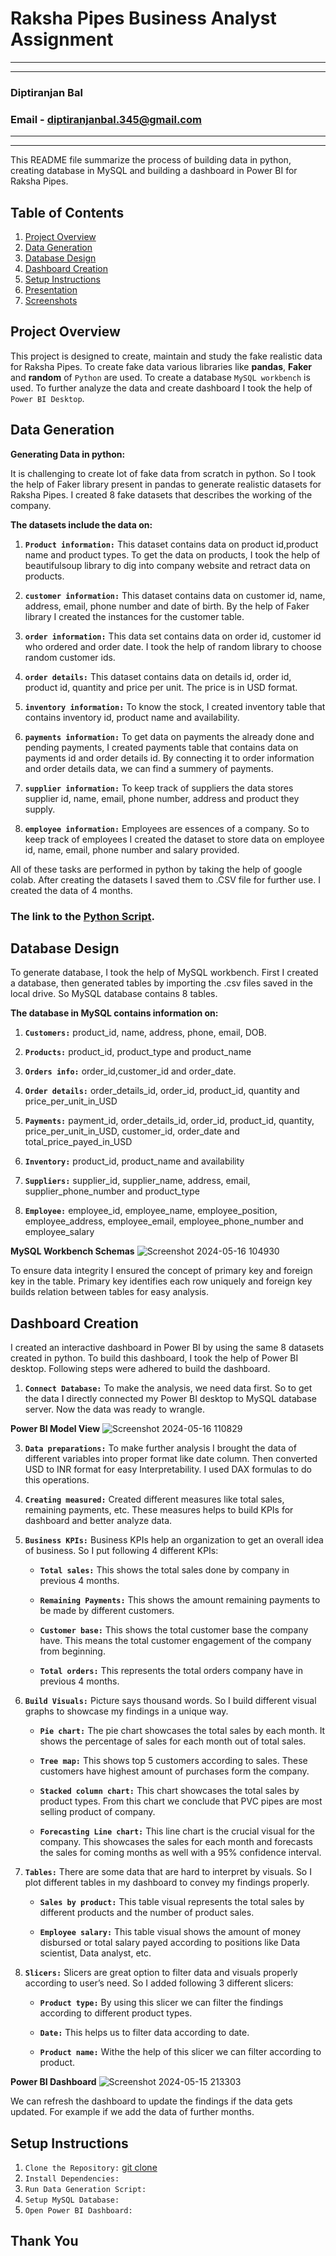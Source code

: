 # Raksha Pipes Business Analyst Assignment

---



---


### **Diptiranjan Bal**
### **Email - diptiranjanbal.345@gmail.com**

---



---


This README file summarize the process of building data in python, creating database in MySQL and building a dashboard in Power BI for Raksha Pipes.
## Table of Contents
   1. [Project Overview](#Project-Overview)
   2. [Data Generation](#Data-Generation)
   3. [Database Design](#Database-Design)
   4. [Dashboard Creation](#Dashboard-Creation)
   5. [Setup Instructions](#Setup-Instructions)
   6. [Presentation](#Presentation)
   7. [Screenshots](#Screenshots)

## Project Overview
This project is designed to create, maintain and study the fake realistic data for Raksha Pipes. To create fake data various libraries like **pandas**, **Faker** and **random** of `Python` are used. To create a database `MySQL workbench` is used. To further analyze the data and create dashboard I took the help of `Power BI Desktop`.

## Data Generation

**Generating Data in python:**

It is challenging to create lot of fake data from scratch in python. So I took the help of Faker library present in pandas to generate realistic datasets for Raksha Pipes. I created 8 fake datasets that describes the working of the company.

**The datasets include the data on:**


1. **`Product information:`** This dataset contains data on product id,product name and product types. To get the data on products, I took the help of beautifulsoup library to dig into company website and retract data on products.

2. **`customer information:`** This dataset contains data on customer id, name, address, email, phone number and date of birth. By the help of Faker library I created the instances for the customer table.

3. **`order information:`** This data set contains data on order id, customer id who ordered and order date. I took the help of random library to choose random customer ids.

4. **`order details:`** This dataset contains data on details id, order id, product id, quantity and price per unit. The price is in USD format.

5. **`inventory information:`** To know the stock, I created inventory table that contains inventory id, product name and availability. 

6. **`payments information:`** To get data on payments the already done and pending payments, I created payments table that contains data on payments id and order details id. By connecting it to order information and order details data, we can find a summery of payments.

7. **`supplier information:`** To keep track of suppliers the data stores supplier id, name, email, phone number, address and product they supply.

8. **`employee information:`** Employees are essences of a company. So to keep track of employees I created the dataset to store data on employee id, name, email, phone number and salary provided.

All of these tasks are performed in python by taking the help of google colab. After creating the datasets I saved them to .CSV file for further use. I created the data of 4 months.
### The link to the [Python Script](https://colab.research.google.com/drive/1rMavk9mc_sv454H4lbTELPhjMJ9y66sI?usp=sharing).




## Database Design

To generate database, I took the help of MySQL workbench. First I created a database, then generated tables by importing the .csv files saved in the local drive. So MySQL database contains 8 tables.

**The database in MySQL contains information on:**

1. **`Customers:`** product_id, name, address, phone, email, DOB.

2. **`Products:`** product_id, product_type and product_name

3. **`Orders info:`** order_id,customer_id and order_date.

4. **`Order details:`** order_details_id, order_id, product_id, quantity and price_per_unit_in_USD

5. **`Payments:`** payment_id, order_details_id, order_id, product_id, quantity, price_per_unit_in_USD, customer_id, order_date and total_price_payed_in_USD

6. **`Inventory:`** product_id, product_name and availability

7. **`Suppliers:`** supplier_id, supplier_name, address, email, supplier_phone_number and product_type

8. **`Employee:`** employee_id, employee_name, employee_position, employee_address, employee_email, employee_phone_number and employee_salary


**MySQL Workbench Schemas**
![Screenshot 2024-05-16 104930](https://github.com/diptiranjan1998/Raksha-pipes-assignment/assets/126856016/2183fd22-8d0b-4b25-a6b7-7a53b50761f6)



To ensure data integrity I ensured the concept of primary key and foreign key in the table. Primary key identifies each row uniquely and foreign key builds relation between tables for easy analysis.


## Dashboard Creation

I created an interactive dashboard in Power BI by using the same 8 datasets created in python. To build this dashboard, I took the help of Power BI desktop. 
Following steps were adhered to build the dashboard. 

1. **`Connect Database:`** To make the analysis, we need data first. So to get the data I directly connected my Power BI desktop to MySQL database server. Now the data was ready to wrangle.

**Power BI Model View**
![Screenshot 2024-05-16 110829](https://github.com/diptiranjan1998/Raksha-pipes-assignment/assets/126856016/1c0658df-c544-452e-8595-3cc1b32f1bcd)


3. **`Data preparations:`** To make further analysis I brought the data of different variables into proper format like date column. Then converted USD to INR format for easy Interpretability. I used DAX formulas to do this operations.

4. **`Creating measured:`** Created different measures like total sales, remaining payments, etc. These measures helps to build KPIs for dashboard and better analyze data.

5. **`Business KPIs:`** Business KPIs help an organization to get an overall idea of business. So I put following 4 different KPIs:

    * **`Total sales:`** This shows the total sales done by company in previous 4 months. 

    * **`Remaining Payments:`** This shows the amount remaining payments to be made by different customers.

    * **`Customer base:`** This shows the total customer base the company have. This means the total customer engagement of the company from beginning.

    * **`Total orders:`** This represents the total orders company have in previous 4 months. 

6. **`Build Visuals:`** Picture says thousand words. So I build different visual graphs to showcase my findings in a unique way.

    * **`Pie chart:`** The pie chart showcases the total sales by each month. It shows the percentage of sales for each month out of total sales.

    * **`Tree map:`** This shows top 5 customers according to sales. These customers have highest amount of purchases form the company.

    * **`Stacked column chart:`** This chart showcases the total sales by product types. From this chart we conclude that PVC pipes are most selling product of company.

    * **`Forecasting Line chart:`** This line chart is the crucial visual for the company. This showcases the sales for each month and forecasts the sales for coming months as well with a 95% confidence interval.

7. **`Tables:`** There are some data that are hard to interpret by visuals. So I plot different tables in my dashboard to convey my findings properly.

    * **`Sales by product:`** This table visual represents the total sales by different products and the number of product sales.

    * **`Employee salary:`** This table visual shows the amount of money disbursed or total salary payed according to positions like Data scientist, Data analyst, etc.

8. **`Slicers:`** Slicers are great option to filter data and visuals properly according to user’s need. So I added following 3 different slicers:

    * **`Product type:`** By using this slicer we can filter the findings according to different product types.

    * **`Date:`** This helps us to filter data according to date.

    * **`Product name:`** Withe the help of this slicer we can filter according to product.

**Power BI Dashboard**
![Screenshot 2024-05-15 213303](https://github.com/diptiranjan1998/Raksha-pipes-assignment/assets/126856016/d4ea705c-09a7-4bfa-bbc6-0b6dd0bca8d8)

We can refresh the dashboard to update the findings if the data gets updated. For example if we add the data of further months.

## Setup Instructions
   1. `Clone the Repository:` [git clone ](https://github.com/diptiranjan1998/Raksha-pipes-assignment)
   2. `Install Dependencies:`
   3. `Run Data Generation Script:`
   4. `Setup MySQL Database:`
   5. `Open Power BI Dashboard:`

## **Thank You**





